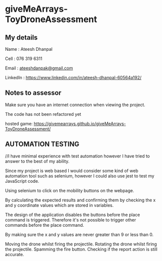 # giveMeArrays-ToyDroneAssessment

## My details

Name : Ateesh Dhanpal

Cell : 076 319 6311

Email : ateeshdanpak@gmail.com

LinkedIn : https://www.linkedin.com/in/ateesh-dhanpal-60564a192/

## Notes to assessor

Make sure you have an internet connection when viewing the project.

The code has not been refactored yet

hosted game: https://givemearrays.github.io/giveMeArrays-ToyDroneAssessment/


## AUTOMATION TESTING

//I have minimal experience with test automation however I have tried to answer to the best of my ability.

Since my project is web based I would consider some kind of web automation tool such as selenium, however I could also use jest to test my JavaScript code.

Using selenium to click on the mobility buttons on the webpage.

By calculating the expected results and confirming them by checking the x and y coordinate values which are stored in variables.

The design of the application disables the buttons before the place command is triggered. Therefore it's not possible to trigger other commands before the place command.

By making sure the x and y values are never greater than 9 or less than 0.

Moving the drone whilst firing the projectile.
Rotating the drone whilst firing the projectile.
Spamming the fire button. 
Checking if the report action is still accurate.
